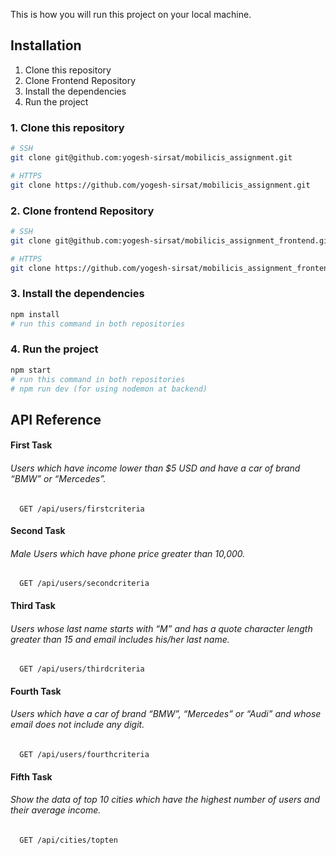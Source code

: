 This is how you will run this project on your local machine.

## Installation
1. Clone this repository
2. Clone Frontend Repository
3. Install the dependencies
4. Run the project

### 1. Clone this repository
```bash 
# SSH
git clone git@github.com:yogesh-sirsat/mobilicis_assignment.git

# HTTPS
git clone https://github.com/yogesh-sirsat/mobilicis_assignment.git
```
### 2. Clone frontend Repository
```bash
# SSH
git clone git@github.com:yogesh-sirsat/mobilicis_assignment_frontend.git

# HTTPS
git clone https://github.com/yogesh-sirsat/mobilicis_assignment_frontend.git
```

### 3. Install the dependencies
```bash
npm install
# run this command in both repositories
```

### 4. Run the project
```bash
npm start 
# run this command in both repositories
# npm run dev (for using nodemon at backend)
```

## API Reference

#### First Task

###### Users which have income lower than $5 USD and have a car of brand “BMW” or “Mercedes”.

```http
  GET /api/users/firstcriteria
```

#### Second Task

###### Male Users which have phone price greater than 10,000.

```http
  GET /api/users/secondcriteria
```

#### Third Task

###### Users whose last name starts with “M” and has a quote character length greater than 15 and email includes his/her last name.

```http
  GET /api/users/thirdcriteria
```

#### Fourth Task

###### Users which have a car of brand “BMW”, “Mercedes” or “Audi” and whose email does not include any digit.

```http
  GET /api/users/fourthcriteria
```

#### Fifth Task

###### Show the data of top 10 cities which have the highest number of users and their average income.

```http
  GET /api/cities/topten
```
